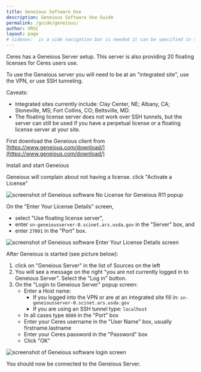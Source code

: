 ```yaml
---
title: Geneious Software Use
description: Geneious Software Use Guide
permalink: /guide/geneious/
author: VRSC
layout: page
# sidenav:  is a side navigation bar is needed it can be specified in the _data/navigation.yml file
---
```



Ceres has a Geneious Server setup. This server is also providing 20 floating licenses for Ceres users use.

To use the Geneious server you will need to be at an "integrated site", use the VPN, or use SSH tunneling.

Caveats:
* Integrated sites currently include: Clay Center, NE; Albany, CA; Stoneville, MS; Fort Collins, CO; Beltsville, MD.  
* The floating license server does not work over SSH tunnels, but the server can still be used if you have a perpetual license or a floating license server at your site.

First download the Geneious client from [https://www.geneious.com/download/](https://www.geneious.com/download/)

Install and start Geneious

Geneious will complain about not having a license.  click "Activate a License"

![screenshot of Geneious software No License for Geneious R11 popup](/scinet-site/assets/img/geneious/geneious_license_expired.png)

On the "Enter Your License Details" screen, 
  - select "Use floating license server",
  - enter `sn-geneiousserver-0.scinet.ars.usda.gov` in the "Server" box, and
  - enter `27001` in the "Port" box.

![screenshot of Geneious software Enter Your License Details screen](/scinet-site/assets/img/geneious/geneious_floating_license_server.png)

After Geneious is started (see picture below): 
1. click on "Geneious Server" in the list of Sources on the left
2. You will see a message on the right "you are not currently logged in to Geneious Server". Select the "Log in" button.
3. On the "Login to Geneious Server" popup screen:
   - Enter a Host name:
     - If you logged into the VPN or are at an integrated site fill in:
       `sn-geneiousserver-0.scinet.ars.usda.gov`
     - If you are using an SSH tunnel type:
       `localhost`
   - In all cases type `8080` in the "Port" box
   - Enter your Ceres username in the "User Name" box, usually firstname.lastname
   - Enter your Ceres password in the "Password" box
   - Click  "OK"

![screenshot of Geneious software login screen](/scinet-site/assets/img/geneious/geneious_login.png)

You should now be connected to the Geneious Server.
